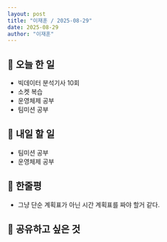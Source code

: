 ```yaml
---
layout: post
title: "이재훈 / 2025-08-29"
date: 2025-08-29
author: "이재훈"
---
```

## 📝 오늘 한 일

- 빅데이터 분석기사 10회
- 소켓 복습
- 운영체제 공부
- 팀미션 공부


## 🎯 내일 할 일

- 팀미션 공부
- 운영체제 공부

## 💭 한줄평

- 그냥 단순 계획표가 아닌 시간 계획표를 짜야 할거 같다.


## 🔗 공유하고 싶은 것
